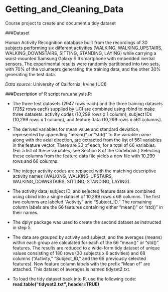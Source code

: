 # Getting_and_Cleaning_Data
Course project to create and document a tidy dataset

###Dataset

Human Activity Recognition database built from the recordings of 30 subjects performing six different activities (WALKING, WALKING_UPSTAIRS, WALKING_DOWNSTAIRS, SITTING, STANDING, LAYING) while carrying a waist-mounted Samsung Galaxy S II smartphone with embedded inertial sensors. The experimental results were randomly partitioned into two sets, with 70% of the volunteers generating the training data, and the other 30% generating the test data.

*Data source:* University of California, Irvine (UCI)

###Description of R script run_analysis.R:

* The three test datasets (2947 rows each) and the three training datasets (7352 rows each) supplied by UCI are combined using rbind to make three datasets: activity codes (10,299 rows x 1 column), subject IDs (10,299 rows x 1 column), and feature data (10,299 rows x 561 columns).

* The derived variables for mean value and standard deviation, represented by appending “mean()” or “std()” to the variable name along with the axial direction, are extracted from the list of 561 variables in the feature vector. There are 33 of each, for a total of 66 variables. (For a list of these variables, see Section 8 of the Codebook.) Selecting these columns from the feature data file yields a new file with 10,299 rows and 66 columns.

* The integer activity codes are replaced with the matching descriptive activity names (WALKING, WALKING_UPSTAIRS, WALKING_DOWNSTAIRS, SITTING, STANDING, LAYING).

* The activity data, subject ID, and selected feature data are combined using cbind into a single dataset of 10,299 rows x 68 columns. The first two columns are labeled “Activity” and “Subject_ID.” The remaining column labels are the 66 features containing either “mean()” or “std()” in their names.

* The dplyr package was used to create the second dataset as instructed in step 5.

* The data are grouped by activity and subject, and the averages (means) within each group are calculated for each of the 66 “mean()” or “std()” features. The results are reduced to a wide-form tidy dataset of unique values consisting of 180 rows (30 subjects x 6 activities) and 68 columns (“Activity,” “Subject_ID,” and the 66 previously selected features). New feature column labels with the prefix “Mean of” are attached. This dataset of averages is named tidyset2.txt.

* To load the tidy dataset back into R, use the following code:  **read.table("tidyset2.txt", header=TRUE)**

